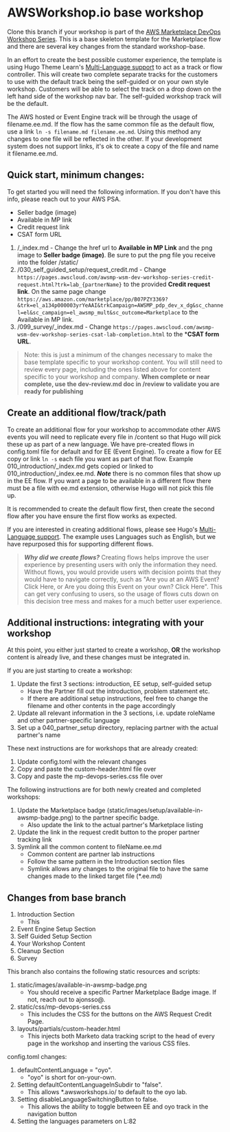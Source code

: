 # AWSWorkshop.io base workshop 

Clone this branch if your workshop is part of the [AWS Marketplace DevOps Workshop Series](https://pages.awscloud.com/awsmp-h2-dev-aws-marketplace-devops-workshop-series.html). This is a base skeleton template for the Marketplace flow and there are several key changes from the standard workshop-base. 

In an effort to create the best possible customer experience, the template is using Hugo Theme Learn's [Multi-Language support](https://learn.netlify.app/en/cont/i18n/) to act as a track or flow controller. This will create two complete separate tracks for the customers to use with the default track being the self-guided or on your own style workshop. Customers will be able to select the track on a drop down on the left hand side of the workshop nav bar. The self-guided workshop track will be the default. 

The AWS hosted or Event Engine track will be through the usage of filename.ee.md. If the flow has the same common file as the default flow, use a link ```ln -s filename.md filename.ee.md```. Using this method any changes to one file will be reflected in the other. If your development system does not support links, it's ok to create a copy of the file and name it filename.ee.md.

## Quick start, minimum changes:
To get started you will need the following information. If you don't have this info, please reach out to your AWS PSA. 
- Seller badge (image)
- Available in MP link
- Credit request link
- CSAT form URL

1. /_index.md - Change the href url to **Available in MP Link** and the png image to **Seller badge (image)**. Be sure to put the png file you receive into the folder /static/
2. /030_self_guided_setup/request_credit.md - Change ```https://pages.awscloud.com/awsmp-wsm-dev-workshop-series-credit-request.html?trk=lab_{partnerName}``` to the provided **Credit request link**. On the same page change ```https://aws.amazon.com/marketplace/pp/B07PZY3369?&trk=el_a134p000003yrYeAAI&trkCampaign=AWSMP_pdp_dev_x_dg&sc_channel=el&sc_campaign=el_awsmp_mult&sc_outcome=Marketplace``` to the Available in MP link.
3. /099_survey/_index.md - Change ```https://pages.awscloud.com/awsmp-wsm-dev-workshop-series-csat-lab-completion.html``` to the ***CSAT form URL**. 

> Note: this is just a minimum of the changes necessary to make the base template specific to your workshop content. You will still need to review every page, including the ones listed above for content specific to your workshop and company. **When complete or near complete, use the dev-review.md doc in /review to validate you are ready for publishing**
## Create an additional flow/track/path
To create an additional flow for your workshop to accommodate other AWS events you will need to replicate every file in /content so that Hugo will pick these up as part of a new language. We have pre-created flows in config.toml file for default and for EE (Event Engine). To create a flow for EE copy or link ```ln -s``` each file you want as part of that flow. Example 010_introduction/_index.md gets copied or linked to 010_introduction/_index.ee.md. ***Note*** there is no common files that show up in the EE flow. If you want a page to be available in a different flow there must be a file with ee.md extension, otherwise Hugo will not pick this file up.

It is recommended to create the default flow first, then create the second flow after you have ensure the first flow works as expected.

If you are interested in creating additional flows, please see Hugo's [Multi-Language support](https://learn.netlify.app/en/cont/i18n/). The example uses Languages such as English, but we have repurposed this for supporting different flows.

> ***Why did we create flows?*** Creating flows helps improve the user experience by presenting users with only the information they need. Without flows, you would provide users with decision points that they would have to navigate correctly, such as "Are you at an AWS Event? Click Here, or Are you doing this Event on your own? Click Here". This can get very confusing to users, so the usage of flows cuts down on this decision tree mess and makes for a much better user experience.
## Additional instructions: integrating with your workshop
At this point, you either just started to create a workshop, **OR** the workshop content is already live, and these changes must be integrated in.

If you are just starting to create a workshop:
1. Update the first 3 sections: introduction, EE setup, self-guided setup
   * Have the Partner fill out the introduction, problem statement etc.
   * If there are additional setup instructions, feel free to change the filename and other contents in the page accordingly
1. Update all relevant information in the 3 sections, i.e. update roleName and other partner-specific language
1. Set up a 040_partner_setup directory, replacing partner with the actual partner's name

These next instructions are for workshops that are already created:
1. Update config.toml with the relevant changes
1. Copy and paste the custom-header.html file over
1. Copy and paste the mp-devops-series.css file over

The following instructions are for both newly created and completed workshops:
1. Update the Marketplace badge (static/images/setup/available-in-awsmp-badge.png) to the partner specific badge.
   * Also update the link to the actual partner's Marketplace listing
1. Update the link in the request credit button to the proper partner tracking link
1. Symlink all the common content to fileName.ee.md
   * Common content are partner lab instructions
   * Follow the same pattern in the Introduction section files
   * Symlink allows any changes to the original file to have the same changes made to the linked target file (*.ee.md)


## Changes from base branch
1. Introduction Section
   * This
1. Event Engine Setup Section
1. Self Guided Setup Section
1. Your Workshop Content
1. Cleanup Section
1. Survey

This branch also contains the following static resources and scripts:
1. static/images/available-in-awsmp-badge.png
   * You should receive a specific Partner Marketplace Badge image. If not, reach out to ajonsso@.
2. static/css/mp-devops-series.css
   * This includes the CSS for the buttons on the AWS Request Credit Page.
3. layouts/partials/custom-header.html
    * This injects both Marketo data tracking script to the head of every page in the workshop and inserting the various CSS files.

config.toml changes:
1. defaultContentLanguage = "oyo".
   * "oyo" is short for on-your-own.
1. Setting defaultContentLanguageInSubdir to "false".
   * This allows *.awsworkshops.io/ to default to the oyo lab.
1. Setting disableLanguageSwitchingButton to false.
   * This allows the ability to toggle between EE and oyo track in the navigation button
1. Setting the languages parameters on L:82